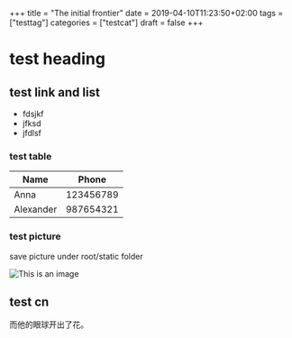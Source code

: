 +++
title = "The initial frontier"
date = 2019-04-10T11:23:50+02:00
tags = ["testtag"]
categories = ["testcat"]
draft = false
+++

# test heading

## test link and list

- fdsjkf
- jfksd
- jfdlsf

### test table


|    Name   |   Phone   |
|-----------|-----------|
| Anna      | 123456789 |
| Alexander | 987654321 |


### test picture 

save picture under root/static folder

![This is an image](/image.png) 

## test cn

而他的眼球开出了花。
